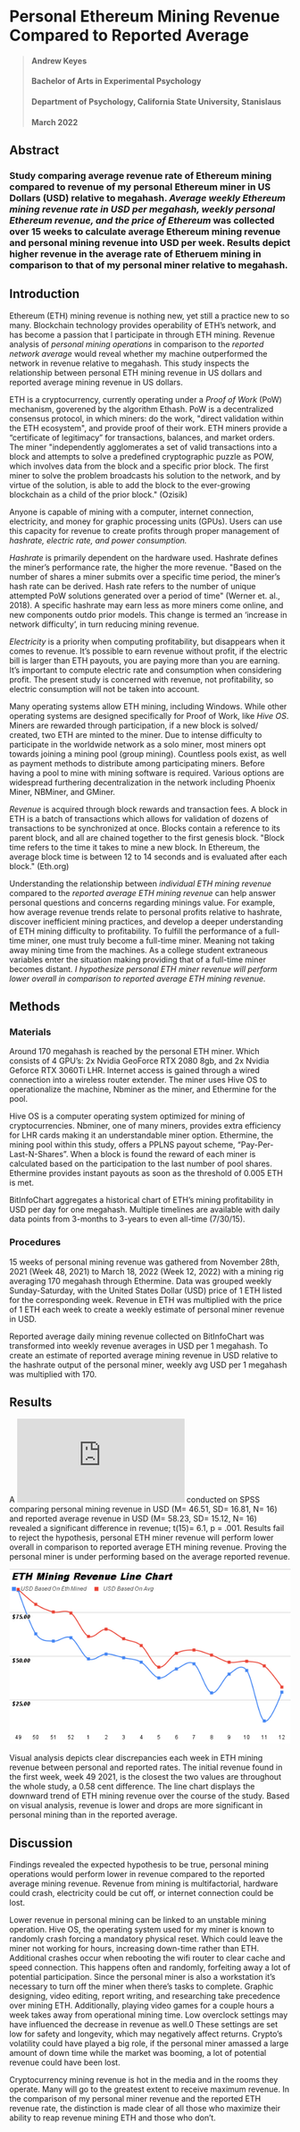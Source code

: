 # Personal Ethereum Mining Revenue Compared to Reported Average

> #### Andrew Keyes 
> #### Bachelor of Arts in Experimental Psychology
> #### Department of Psychology, California State University, Stanislaus
> #### March 2022

## Abstract

### Study comparing average revenue rate of Ethereum mining compared to revenue of my personal Ethereum miner in US Dollars (USD) relative to megahash. ***Average weekly Ethereum mining revenue rate in USD per megahash, weekly personal Ethereum revenue, and the price of Ethereum*** was collected over 15 weeks to calculate average Ethereum mining revenue and personal mining revenue into USD per week. Results depict higher revenue in the average  rate of Etheruem mining in comparison to that of my personal miner relative to megahash.

## Introduction 

  Ethereum (ETH) mining revenue is nothing new, yet still a practice new to so many. Blockchain technology provides operability of ETH’s network, and has become a passion that I participate in through ETH mining. Revenue analysis of *personal mining operations* in comparison to the *reported network average* would reveal whether my machine outperformed the network in revenue relative to megahash. This study inspects the relationship between personal ETH mining revenue in US dollars and reported average mining revenue in US dollars. 
  
   ETH is a cryptocurrency, currently operating under a *Proof of Work* (PoW) mechanism, goverened by the algorithm Ethash. PoW is a decentralized consensus protocol, in which miners: do the work, "direct validation within the ETH ecosystem", and provide proof of their work. ETH miners provide a “certificate of legitimacy” for transactions, balances, and market orders. The miner "independently agglomerates a set of valid transactions into a block and attempts to solve a predefined cryptographic puzzle as POW, which involves data from the block and a specific prior block. The first miner to solve the problem broadcasts his solution to the network, and by virtue of the solution, is able to add the block to the ever-growing blockchain as a child of the prior block." (Ozisik)

  Anyone is capable of mining with a computer, internet connection, electricity, and money for graphic processing units (GPUs). Users can use this capacity for revenue to create profits through proper management of *hashrate, electric rate, and power consumption.*
	
  *Hashrate* is primarily dependent on the hardware used. Hashrate defines the miner’s performance rate, the higher the more revenue. "Based on the number of shares a miner submits over a specific time period, the miner’s hash rate can be derived. Hash rate refers to the number of unique attempted PoW solutions generated over a period of time" (Werner et. al., 2018). A specific hashrate may earn less as more miners come online, and new components outdo prior models. This change is termed an ‘increase in network difficulty’, in turn reducing mining revenue. 

  *Electricity* is a priority when computing profitability, but disappears when it comes to revenue. It’s possible to earn revenue without profit, if the electric bill is larger than ETH payouts, you are paying more than you are earning. It’s important to compute electric rate and consumption when considering profit. The present study is concerned with revenue, not profitability, so electric consumption will not be taken into account.
  
  Many operating systems allow ETH mining, including Windows. While other operating systems are designed specifically for Proof of Work, like *Hive OS*. Miners are rewarded through participation, if a new block is solved/ created, two ETH are minted to the miner. Due to intense difficulty to participate in the worldwide network as a solo miner, most miners opt towards joining a mining pool (group mining). Countless pools exist, as well as payment methods to distribute among participating miners. Before having a pool to mine with mining software is required. Various options are widespread furthering decentralization in the network including Phoenix Miner, NBMiner, and GMiner. 
  
  *Revenue* is acquired through block rewards and transaction fees. A block in ETH is a batch of transactions which allows for validation of dozens of transactions to be synchronized at once. Blocks contain a reference to its parent block, and all are chained together to the first genesis block. "Block time refers to the time it takes to mine a new block. In Ethereum, the average block time is between 12 to 14 seconds and is evaluated after each block." (Eth.org)

  Understanding the relationship between *individual ETH mining revenue* compared to the *reported average ETH mining revenue* can help answer personal questions and concerns regarding minings value. For example, how average revenue trends relate to personal profits relative to hashrate, discover inefficient mining practices, and develop a deeper understanding of ETH mining difficulty to profitability. To fulfill the performance of a full-time miner, one must truly become a full-time miner. Meaning not taking away mining time from the machines. As a college student extraneous variables enter the situation making providing that of a full-time miner becomes distant. *I hypothesize personal ETH miner revenue will perform lower overall in comparison to reported average ETH mining revenue.*

## Methods

### Materials

  Around 170 megahash is reached by the personal ETH miner. Which consists of 4 GPU’s: 2x Nvidia GeoForce RTX 2080 8gb, and 2x Nvidia Geforce RTX 3060Ti LHR. Internet access is gained through a wired connection into a wireless router extender. The miner uses Hive OS to operationalize the machine, Nbminer as the miner, and Ethermine for the pool. 

  Hive OS is a computer operating system optimized for mining of cryptocurrencies. Nbminer, one of many miners, provides extra efficiency for LHR cards making it an understandable miner option. Ethermine, the mining pool within this study, offers a PPLNS payout scheme, “Pay-Per-Last-N-Shares”. When a block is found the reward of each miner is calculated based on the participation to the last number of pool shares. Ethermine provides instant payouts as soon as the threshold of 0.005 ETH is met.
	
  BitInfoChart aggregates a historical chart of ETH’s mining profitability in USD per day for one megahash. Multiple timelines are available with daily data points from 3-months to 3-years to even all-time (7/30/15).

### Procedures

  15 weeks of personal mining revenue was gathered from November 28th, 2021 (Week 48, 2021) to March 18, 2022 (Week 12, 2022) with a mining rig averaging 170 megahash through Ethermine. Data was grouped weekly Sunday-Saturday, with the United States Dollar (USD) price of 1 ETH listed for the corresponding week. Revenue in ETH was multiplied with the price of 1 ETH each week to create a weekly estimate of personal miner revenue in USD.
  
Reported average daily mining revenue collected on BitInfoChart was transformed into weekly revenue averages in USD per 1 megahash. To create an estimate of reported average mining revenue in USD relative to the hashrate output of the personal miner, weekly avg USD per 1 megahash was multiplied with 170. 

## Results
  
  A ![Paired Samples T-Test](https://github.com/akeyess/Eth_Mining_Research/blob/main/ETHrevenuePariedTtest.pdf) conducted on SPSS comparing personal mining revenue in USD (M= 46.51, SD= 16.81, N= 16) and reported average revenue in USD (M= 58.23, SD= 15.12, N= 16) revealed a significant difference in revenue; t(15)= 6.1, p = .001. Results fail to reject the hypothesis, personal ETH miner revenue will perform lower overall in comparison to reported average ETH mining revenue. Proving the personal miner is under performing based on the average reported revenue. 	
  
![TrendChart](https://raw.githubusercontent.com/akeyess/Eth_Mining_Research/main/ETHRevenueLineChart.png)
    
  Visual analysis depicts clear discrepancies each week in ETH mining revenue between personal and reported rates. The initial revenue found in the first week, week 49 2021, is the closest the two values are throughout the whole study, a 0.58 cent difference. The line chart displays the downward trend of ETH mining revenue over the course of the study. Based on visual analysis, revenue is lower and drops are more significant in personal mining than in the reported average.
  
## Discussion

  Findings revealed the expected hypothesis to be true, personal mining operations would perform lower in revenue compared to the reported average mining revenue. Revenue from mining is multifactorial, hardware could crash, electricity could be cut off, or internet connection could be lost. 

Lower revenue in personal mining can be linked to an unstable mining operation. Hive OS, the operating system used for my miner is known to randomly crash forcing a mandatory physical reset. Which could leave the miner not working for hours, increasing down-time rather than ETH. Additional crashes occur when rebooting the wifi router to clear cache and speed connection. This happens often and randomly, forfeiting away a lot of potential participation. Since the personal miner is also a workstation it’s necessary to turn off the miner when there’s tasks to complete. Graphic designing, video editing, report writing, and researching take precedence over mining ETH. Additionally, playing video games for a couple hours a week takes away from operational mining time. Low overclock settings may have influenced the decrease in revenue as well.0 These settings are set low for safety and longevity, which may negatively affect returns. Crypto’s volatility could have played a big role, if the personal miner amassed a large amount of down time while the market was booming, a lot of potential revenue could have been lost.

  Cryptocurrency mining revenue is hot in the media and in the rooms they operate. Many will go to the greatest extent to receive maximum revenue. In the comparison of my personal miner revenue and the reported ETH revenue rate, the distinction is made clear of all those who maximize their ability to reap revenue mining ETH and those who don’t.
